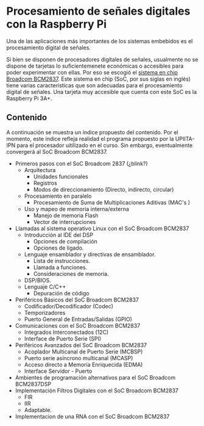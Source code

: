 # Procesamiento de señales digitales con la Raspberry Pi 

Una de las aplicaciones más importantes de los sistemas embebidos es el
procesamiento digital de señales.

Si bien se disponen de procesadores digitales de señales, usualmente no se
dispone de tarjetas lo suficientemenete económicas o accesibles para poder
experimentar con ellas. Por eso se escogió el [sistema en
chip](https://es.wikipedia.org/wiki/System_on_a_chip) [Broadcom
BCM2837](https://www.raspberrypi.org/documentation/hardware/raspberrypi/bcm2837/README.md).
Este sistema en chip (SoC, por sus siglas en inglés) tiene varias
características que son adecuadas para el procesamiento digital de señales. Una
tarjeta muy accesible que cuenta con este SoC es la Raspberry Pi 3A+.

## Contenido

A continuación se muestra un índice propuesto del contenido. Por el momento,
este índice refleja realidad el programa propuesto por la UPIITA-IPN para el
procesador uitilizado en el curso. Sin embargo, eventualmente convergerá al SoC
Broadcom BCM2837.

* Primeros pasos con el SoC Broadcom 2837 (¿blink?)
    * Arquitectura
        * Unidades funcionales
        * Registros
        * Modos de direccionamiento (Directo, indirecto, circular)
    * Procesamiento en paralelo
        * Procesamiento de Suma de Multiplicaciones Aditivas (MAC's )
    * Uso y mapeo de memoria interna/externa
        * Manejo de memoria Flash
        * Vector de interrupciones
* Llamadas al sistema operativo Linux con el SoC Broadcom BCM2837
    * Introducción al IDE del DSP
        * Opciones de compilación
        * Opciones de ligado.
    * Lenguaje ensamblador y directivas de ensamblador.
        * Lista de instrucciones.
        * Llamada a funciones.
        * Consideraciones de memoria.
    * DSP/BIOS.
    * Lenguaje C/C++
        * Depuración de código
* Periféricos Básicos del SoC Broadcom BCM2837
    * Codificador/Decodificador (Codec)
    * Temporizadores
    * Puerto General de Entradas/Salidas (GPIO)
* Comunicaciones con el SoC Broadcom BCM2837
    * Integrados Interconectados (12C)
    * Interface de Puerto Serie (SPI)
* Periféricos Avanzados del SoC Broadcom BCM2837
    * Acoplador Multicanal de Puerto Serie (MCBSP)
    * Puerto serie asíncrono multicanal (MCASP)
    * Acceso directo a Memoria Enriquecida (EDMA)
    * Interface Servidor - Puerto
* Ambientes de programación alternativos para el SoC Broadcom BCM2837DSP
* Implementación Filtros Digitales con el SoC Broadcom BCM2837
    * FIR
    * IIR
    * Adaptable.
* Implementacion de una RNA con el SoC Broadcom BCM2837